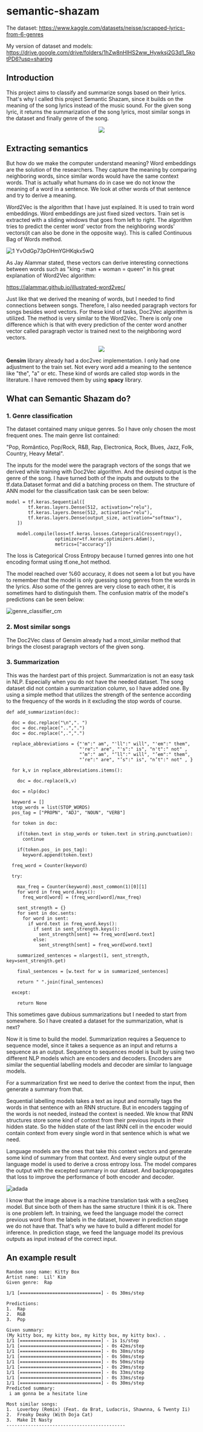 # semantic-shazam

The dataset:
https://www.kaggle.com/datasets/neisse/scrapped-lyrics-from-6-genres

My version of dataset and models:
https://drive.google.com/drive/folders/1hZw8nHlHS2ww_Hywksj2G3d1_5kotPD6?usp=sharing

## Introduction

This project aims to classify and summarize songs based on their lyrics. That's why I called this project Semantic Shazam, since it builds on the meaning of the song lyrics instead of the music sound. For the given song lyric, it returns the summarization of the song lyrics, most similar songs in the dataset and finally genre of the song.

<p align="center">
  <img src="https://user-images.githubusercontent.com/77073029/203484003-82b8d37f-f140-4f63-ac78-d356b9d63549.jpg" />
</p>

## Extracting semantics

But how do we make the computer understand meaning? Word embeddings are the solution of the researchers. They capture the meaning by comparing neighboring words, since similar words would have the same context words. That is actually what humans do in case we do not know the meaning of a word in a sentence. We look at other words of that sentence and try to derive a meaning. 

Word2Vec is the algorithm that I have just explained. It is used to train word embeddings. Word embeddings are just fixed sized vectors. Train set is extracted with a sliding windows that goes from left to right. The algorithm tries to predict the center word' vector from the neighboring words' vectors(it can also be done in the opposite way). This is called Continuous Bag of Words method. 


![1 YvOdGp73pOHmYGHKqkx5wQ](https://user-images.githubusercontent.com/77073029/203485283-e6624ad6-8f00-45e0-9a5d-3506bc54be6d.png)


As Jay Alammar stated, these vectors can derive interesting connections between words such as "king - man + woman = queen" in his great explanation of Word2Vec algorithm:

https://jalammar.github.io/illustrated-word2vec/

Just like that we derived the meaning of words, but I needed to find connections between songs. Therefore, I also needed paragraph vectors for songs besides word vectors. For these kind of tasks, Doc2Vec algorithm is utilized. The method is very similar to the Word2Vec. There is only one difference which is that with every prediction of the center word another vector called paragraph vector is trained next to the neighboring word vectors.

<p align="center">
  <img src="https://user-images.githubusercontent.com/77073029/203486637-433330ad-2176-442f-a948-f684e79c6ee0.png" />
</p>

**Gensim** library already had a doc2vec implementation. I only had one adjustment to the train set. Not every word add a meaning to the sentence like "the", "a" or etc. These kind of words are called stop words in the literature. I have removed them by using **spacy** library. 

## What can Semantic Shazam do?

### 1. Genre classification

The dataset contained many unique genres. So I have only chosen the most frequent ones. 
The main genre list contained:

"Pop, Romântico, Pop/Rock, R&B, Rap, Electronica, Rock, Blues, Jazz, Folk, Country, Heavy Metal". 

The inputs for the model were the paragraph vectors of the songs that we derived while training with Doc2Vec algorithm. And the desired output is the genre of the song. I have turned both of the inputs and outputs to the tf.data.Dataset format and did a batching process on them. The structure of ANN model for the classification task can be seen below:

```
model = tf.keras.Sequential([
        tf.keras.layers.Dense(512, activation="relu"),
        tf.keras.layers.Dense(512, activation="relu"),
        tf.keras.layers.Dense(output_size, activation="softmax"),
    ])

    model.compile(loss=tf.keras.losses.CategoricalCrossentropy(),
                  optimizer=tf.keras.optimizers.Adam(),
                  metrics=["accuracy"])
```

The loss is Categorical Cross Entropy because I turned genres into one hot encoding format using tf.one_hot method. 

The model reached over %60 accuracy, it does not seem a lot but you have to remember that the model is only guessing song genres from the words in the lyrics. Also some of the genres are very close to each other, it is sometimes hard to distinguish them. The confusion matrix of the model's predictions can be seen below:

![genre_classifier_cm](https://user-images.githubusercontent.com/77073029/203489995-ff18a3de-54da-43ff-b9ad-1b5672191739.png)

### 2. Most similar songs

The Doc2Vec class of Gensim already had a most_similar method that brings the closest paragraph vectors of the given song.

### 3. Summarization 

This was the hardest part of this project. Summarization is not an easy task in NLP. Especially when you do not have the needed dataset. The song dataset did not contain a summarization column, so I have added one. By using a simple method that utilizes the strength of the sentence according to the frequency of the words in it excluding the stop words of course. 

```
def add_summarization(doc):

  doc = doc.replace("\n",". ")
  doc = doc.replace("..",".")
  doc = doc.replace(",.",".")

  replace_abbreviations = {"'m":" am", "'ll":" will", "'em":" them",
                           "'re":" are", "'s":" is", "n't":" not" ,
                           "’m":" am", "’ll":" will", "’em":" them",
                           "’re":" are", "’s":" is", "n’t":" not" , }

  for k,v in replace_abbreviations.items():

    doc = doc.replace(k,v)

  doc = nlp(doc)

  keyword = []
  stop_words = list(STOP_WORDS)
  pos_tag = ["PROPN", "ADJ", "NOUN", "VERB"]

  for token in doc:

    if(token.text in stop_words or token.text in string.punctuation):
      continue

    if(token.pos_ in pos_tag):
      keyword.append(token.text)

  freq_word = Counter(keyword)

  try:

    max_freq = Counter(keyword).most_common(1)[0][1]
    for word in freq_word.keys():
      freq_word[word] = (freq_word[word]/max_freq)

    sent_strength = {}
    for sent in doc.sents:
      for word in sent:
        if word.text in freq_word.keys():
          if sent in sent_strength.keys():
            sent_strength[sent] += freq_word[word.text]
          else:
            sent_strength[sent] = freq_word[word.text]

    summarized_sentences = nlargest(1, sent_strength, key=sent_strength.get)

    final_sentences = [w.text for w in summarized_sentences]

    return " ".join(final_sentences)

  except:

    return None
```

This sometimes gave dubious summarizations but I needed to start from somewhere. So I have created a dataset for the summarization, what is next?

Now it is time to build the model. Summarization requires a Sequence to sequence model, since it takes a sequence as an input and returns a sequence as an output. Sequence to sequences model is built by using two different NLP models which are encoders and decoders. Encoders are similar the sequential labelling models and decoder are similar to language models. 

For a summarization first we need to derive the context from the input, then generate a summary from that.

Sequential labelling models takes a text as input and normally tags the words in that sentence with an RNN structure. But in encoders tagging of the words is not needed, instead the context is needed. We know that RNN structures store some kind of context from their previous inputs in their hidden state. So the hidden state of the last RNN cell in the encoder would contain context from every single word in that sentence which is what we need.

Language models are the ones that take this context vectors and generate some kind of summary from that context. And every single output of the language model is used to derive a cross entropy loss. The model compares the output with the excepted summary in our dataset. And backpropagates that loss to improve the performance of both encoder and decoder. 

![adada](https://user-images.githubusercontent.com/77073029/203494954-6607fe17-c7b2-4fa8-9039-98aa0d2522ca.png)

I know that the image above is a machine translation task with a seq2seq model. But since both of them has the same structure I think it is ok. There is one problem left. In training, we feed the language model the correct previous word from the labels in the dataset, however in prediction stage we do not have that. That's why we have to build a different model for inference. In prediction stage, we feed the language model its previous outputs as input instead of the correct input.

## An example result

```
Random song name: Kitty Box
Artist name:  Lil' Kim
Given genre:  Rap 

1/1 [==============================] - 0s 30ms/step

Predictions:
1.  Rap
2.  R&B
3.  Pop 

Given summary:
(My kitty box, my kitty box, my kitty box, my kitty box). .
1/1 [==============================] - 1s 1s/step
1/1 [==============================] - 0s 42ms/step
1/1 [==============================] - 0s 38ms/step
1/1 [==============================] - 0s 50ms/step
1/1 [==============================] - 0s 50ms/step
1/1 [==============================] - 0s 29ms/step
1/1 [==============================] - 0s 33ms/step
1/1 [==============================] - 0s 33ms/step
1/1 [==============================] - 0s 30ms/step
Predicted summary:
 i am gonna be a hesitate line

Most similar songs:
1.  Loverboy (Remix) (Feat. da Brat, Ludacris, Shawnna, & Twenty Ii)
2.  Freaky Deaky (With Doja Cat)
3.  Make It Nasty
--------------------------------------------
```
